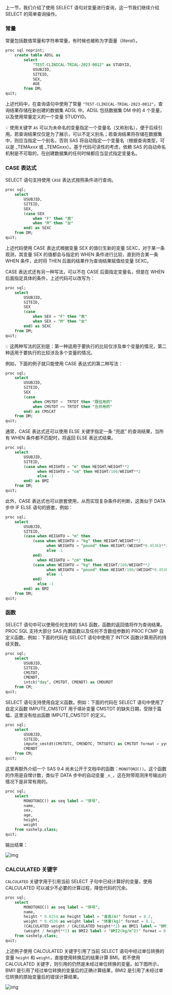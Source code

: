 上一节，我们介绍了使用 SELECT 语句对变量进行查询，这一节我们继续介绍 SELECT 的简单查询操作。

### 常量

常量包括数值常量和字符串常量，有时候也被称为字面量（_literal_）。

```sql
proc sql noprint;
    create table ADSL as
        select
            "TEST-CLINICAL-TRIAL-2023-0012" as STUDYID,
            USUBJID,
            SITEID,
            SEX,
            AGE
        from DM;
quit;
```

上述代码中，在查询语句中使用了常量 `"TEST-CLINICAL-TRIAL-2023-0012"`，查询结果存储在新创建的数据集 ADSL 中。ADSL 包括数据集 DM 中的 4 个变量，以及使用常量定义的一个变量 STUDYID。

💡 使用关键字 `AS` 可以为未命名的变量指定一个变量名（又称别名），便于后续引用。若查询结果仅仅是为了展示，可以不定义别名；若查询结果将存储在数据集中，则应当指定一个别名，否则 SAS 将自动指定一个变量名（根据查询类型，可以是 \_TEMA*xxx* 或 \_TEMG*xxx*）。基于代码可读性的考虑，依赖 SAS 的自动命名机制是不可取的，在创建数据集的任何时候都应当显式指定变量名。

### CASE 表达式

SELECT 语句支持使用 `CASE` 表达式按照条件进行查询。

```sql
proc sql;
    select
        USUBJID,
        SITEID,
        SEX,
        (case SEX
            when "F" then "男"
            when "M" then "女"
        end) as SEXC
    from DM;
quit;
```

上述代码使用 CASE 表达式根据变量 SEX 的值衍生新的变量 SEXC，对于某一条观测，其变量 SEX 的值都会与指定的 WHEN 条件进行比较，直到符合某一条 WHEN 条件，此时将 THEN 后面的结果作为查询结果赋值给变量 SEXC。

CASE 表达式还有另一种写法，可以不在 CASE 后面指定变量名，但是在 WHEN 后面指定具体的条件，上述代码可以改写为：

```sql
proc sql;
    select
        USUBJID,
        SITEID,
        SEX
        (case
            when SEX = "F" then "男"
            when SEX = "M" then "女"
        end) as SEXC
    from DM;
quit;
```

💡 这两种写法的区别是：第一种适用于要执行的比较仅涉及单个变量的情况，第二种适用于要执行的比较涉及多个变量的情况。

例如，下面的例子就只能使用 CASE 表达式的第二种写法：

```sql
proc sql;
    select
        USUBJID,
        SITEID,
        SEX
        (case
            when CMSTDT <  TRTDT then "既往用药"
            when CMSTDT >= TRTDT then "合并用药"
        end) as CMSCAT
    from DM;
quit;
```

通常，CASE 表达式还可以使用 ELSE 关键字指定一条 “兜底” 的查询结果，当所有 WHEN 条件都不匹配时，将返回 ELSE 表达式结果。

```sql
proc sql;
    select
        USUBJID,
        SITEID,
        (case when HEIGHTU = "m" then HEIGHT/WEIGHT**2
              when HEIGHTU = "cm" then HEIGHT/100/WEIGHT**2
              else -1
        end) as BMI
    from DM;
quit;
```

此外，CASE 表达式也可以嵌套使用，从而实现复杂条件的判断，这类似于 DATA 步中 IF ELSE 语句的嵌套，例如：

```sql
proc sql;
    select
        USUBJID,
        SITEID,
        (case when HEIGHTU = "m" then
            (case when WEIGHTU = "kg" then HEIGHT/WEIGHT**2
                  when WEIGHTU = "pound" then HEIGHT/(WEIGHT*0.4536)**2
                  else -1
            end)
              when HEIGHTU = "cm" then
            (case when WEIGHTU = "kg" then HEIGHT/100/WEIGHT**2
                  when WEIGHTU = "pound" then HEIGHT/100/(WEIGHT*0.4536)**2
                  else -1
            end)
              else -1
        end) as BMI
    from DM;
quit;
```

### 函数

SELECT 语句中可以使用任何支持的 SAS 函数，函数的返回值将作为查询结果。PROC SQL 支持大部分 SAS 内置函数以及任何不含数组参数的 PROC FCMP 自定义函数。例如：下面的代码在 SELECT 语句中使用了 INTCK 函数计算用药的持续天数。

```sql
proc sql;
    select
        USUBJID,
        SITEID,
        CMSTDT,
        CMENDT,
        intck("day", CMSTDT, CMENDT) as CMDURDT
    from CM;
quit;
```

SELECT 语句支持使用自定义函数。例如：下面的代码在 SELECT 语句中使用了自定义函数 IMPUTE_CMSTDT 用于填补变量 CMSTDT 的缺失日期，受限于篇幅，这里没有给出函数 IMPUTE_CMSTDT 的定义。

```sql
proc sql;
    select
        USUBJID,
        SITEID,
        impute_cmstdt(CMSTDTC, CMENDTC, TRTSDTC) as CMSTDT format = yymmdd10.,
        CMENDT
    from CM;
quit;
```

这里再额外介绍一个 SAS 9.4 尚未公开于文档中的函数：`MONOTONIC()`。这个函数的作用是自增计数，类似于 DATA 步中的自动变量 `_n_`，这在附带观测序号输出的情况下是非常有用的。

```sql
proc sql;
    select
        MONOTONIC() as seq label = "序号",
        name,
        sex,
        age,
        height,
        weight
    from sashelp.class;
quit;
```

输出结果：

![img](./img/PROC%20SQL%20004/monotonic-output.png)

### CALCULATED 关键字

`CALCULATED` 关键字用于引用当前 SELECT 子句中已经计算好的变量，使用 CALCULATED 可以减少不必要的计算过程，降低代码的冗余。

```sql
proc sql;
    select
        MONOTONIC() as seq label = "序号",
        name,
        height * 0.0254 as height label = "身高(m)" format = 8.2,
        weight * 0.4536 as weight label = "体重(kg)" format = 8.1,
        (CALCULATED weight / CALCULATED height**2) as BMI1 label = "BMI1(kg/m^2)" format = 8.2,
        (weight / height**2) as BMI2 label = "BMI2(kg/m^2)" format = 8.2
    from sashelp.class;
quit;
```

上述例子使用 CALCULATED 关键字引用了当前 SELECT 语句中经过单位转换的变量 `height` 和 `weight`，直接使用转换后的结果计算 BMI。若不使用 CALCULATED 关键字，则引用的仍然是未经过单位转换的变量。如下图所示，BMI1 是引用了经过单位转换的变量后的正确计算结果，BMI2 是引用了未经过单位转换的原始变量后的错误计算结果。

![img](./img/PROC%20SQL%20004/calculated-output.png)

